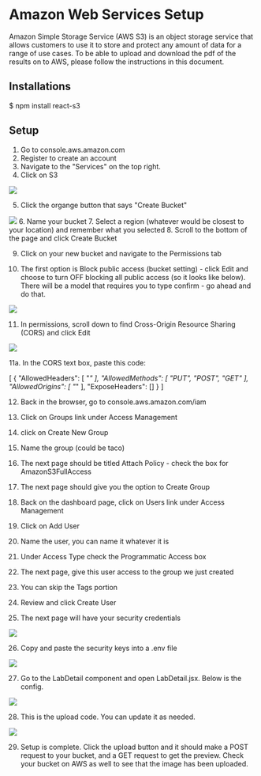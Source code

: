 # Amazon Web Services Setup
Amazon Simple Storage Service (AWS S3) is an object storage service that allows customers to use it to store and protect any amount of data for a range of use cases.
To be able to upload and download the pdf of the results on to AWS, please follow the instructions in this document. 

## Installations
$ npm install react-s3

##  Setup
1. Go to console.aws.amazon.com
2. Register to create an account
3. Navigate to the "Services" on the top right. 
4. Click on S3

<img src="public/s3">


5. Click the organge button that says "Create 
Bucket" 
<img src="public/createBucket">
6. Name your bucket
7. Select a region (whatever would be closest to your location) and remember what you selected
8. Scroll to the bottom of the page and click Create Bucket



9. Click on your new bucket and navigate to the Permissions tab 

10. The first option is Block public access (bucket setting) - click Edit  and choose to turn OFF blocking all public access (so it looks like below). There will be a model that requires you to type confirm - go ahead and do that.

<img src="public/bucketSettings">


11. In permissions, scroll down to find Cross-Origin Resource Sharing (CORS) and click Edit

<img src="public/CORS">

11a. In the CORS text box, paste this code:

[
    {
        "AllowedHeaders": [
            "*"
        ],
        "AllowedMethods": [
            "PUT",
            "POST",
            "GET"
        ],
        "AllowedOrigins": [
            "*"
        ],
        "ExposeHeaders": []
    }
]


12. Back in the browser, go to console.aws.amazon.com/iam

13. Click on Groups link under Access Management

14. click on Create New Group 

15. Name the group (could be taco)

16. The next page should be titled Attach Policy - check the box for AmazonS3FullAccess

17. The next page should give you the option to Create Group


18. Back on the dashboard page, click on Users link under Access Management

19. Click on Add User

20. Name the user, you can name it whatever it is

21. Under Access Type check the Programmatic Access box

22. The next page, give this user access to the group we just created

23. You can skip the Tags portion

24. Review and click Create User

25. The next page will have your security credentials

<img src="public/success">

26. Copy and paste the security keys into a .env file

<img src="public/env">

27. Go to the LabDetail component and open LabDetail.jsx. Below is the config.

<img src="public/config">


28. This is the upload code. You can update it as needed.

<img src="public/upload">


29. Setup is complete. Click the upload button and it should make a POST request to your bucket, and a GET request to get the preview. Check your bucket on AWS as well to see that the image has been uploaded.
















